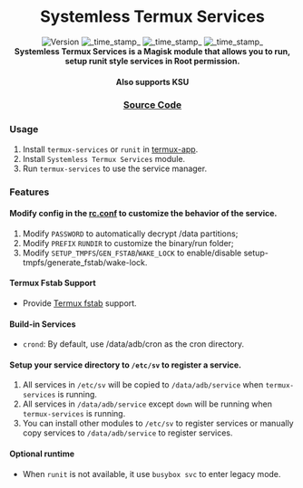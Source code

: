 <h1 align="center">Systemless Termux Services</h1>

<div align="center">
  <!-- Version -->
    <img src="https://img.shields.io/badge/Version-v0.2-blue.svg?longCache=true&style=popout-square"
      alt="Version" />
  <!-- Last Updated -->
    <img src="https://img.shields.io/badge/Updated-2025/10/06-green.svg?longCache=true&style=flat-square"
      alt="_time_stamp_" />
  <!-- Min Magisk -->
    <img src="https://img.shields.io/badge/MinMagisk-27.0-red.svg?longCache=true&style=flat-square"
      alt="_time_stamp_" />
  <!-- Min KSU -->
    <img src="https://img.shields.io/badge/MinKernelSU-0.9.5-red.svg?longCache=true&style=flat-square"
      alt="_time_stamp_" /></div>

<div align="center">
  <strong>Systemless Termux Services is a Magisk module that allows you to run, setup runit style services in Root permission.
  </strong>
  <h4>Also supports KSU</h4>
</div>

<div align="center">
  <h3>
    <a href="https://github.com/5kind/termux-service">
      Source Code
    </a>
  </h3>
</div>

### Usage
1. Install `termux-services` or `runit` in [termux-app](https://github.com/termux/termux-app).
2. Install `Systemless Termux Services` module.
3. Run `termux-services` to use the service manager.

### Features
#### Modify config in the [rc.conf](/data/adb/termux-services/rc.conf) to customize the behavior of the service.
1. Modify `PASSWORD` to automatically decrypt /data partitions;  
2. Modify `PREFIX` `RUNDIR` to customize the binary/run folder;  
3. Modify `SETUP_TMPFS`/`GEN_FSTAB`/`WAKE_LOCK` to enable/disable setup-tmpfs/generate_fstab/wake-lock.
#### Termux Fstab Support
- Provide [Termux fstab](/data/data/com.termux/files/usr/etc/fstab) support.
#### Build-in Services
- `crond`: By default, use /data/adb/cron as the cron directory.
#### Setup your service directory to `/etc/sv` to register a service.
1. All services in `/etc/sv` will be copied to `/data/adb/service` when `termux-services` is running.
2. All services in `/data/adb/service` except `down` will be running when `termux-services` is running.
3. You can install other modules to `/etc/sv` to register services or
manually copy services to `/data/adb/service` to register services.
#### Optional runtime
- When `runit` is not available, it use `busybox svc` to enter legacy mode.
